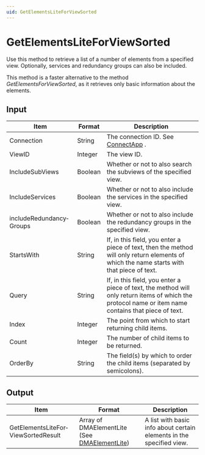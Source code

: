 ```yaml
---
uid: GetElementsLiteForViewSorted
---
```


# GetElementsLiteForViewSorted

Use this method to retrieve a list of a number of elements from a specified view. Optionally, services and redundancy groups can also be included.

This method is a faster alternative to the method *GetElementsForViewSorted*, as it retrieves only basic information about the elements.

## Input

| Item                     | Format  | Description                                                                                                                                          |
|--------------------------|---------|------------------------------------------------------------------------------------------------------------------------------------------------------|
| Connection               | String  | The connection ID. See [ConnectApp](xref:ConnectApp) .                                                                                                 |
| ViewID                   | Integer | The view ID.                                                                                                                                         |
| IncludeSubViews          | Boolean | Whether or not to also search the subviews of the specified view.                                                                                    |
| IncludeServices          | Boolean | Whether or not to also include the services in the specified view.                                                                                   |
| includeRedundancy­Groups | Boolean | Whether or not to also include the redundancy groups in the specified view.                                                                          |
| StartsWith               | String  | If, in this field, you enter a piece of text, then the method will only return elements of which the name starts with that piece of text.            |
| Query                    | String  | If, in this field, you enter a piece of text, the method will only return items of which the protocol name or item name contains that piece of text. |
| Index                    | Integer | The point from which to start returning child items.                                                                                                 |
| Count                    | Integer | The number of child items to be returned.                                                                                                            |
| OrderBy                  | String  | The field(s) by which to order the child items (separated by semicolons).                                                                            |

## Output

| Item                                | Format                                                                                      | Description                                                          |
|-------------------------------------|---------------------------------------------------------------------------------------------|----------------------------------------------------------------------|
| GetElementsLiteFor­ViewSortedResult | Array of DMAElement­Lite (See [DMAElementLite](xref:DMAElementLite)) | A list with basic info about certain elements in the specified view. |

